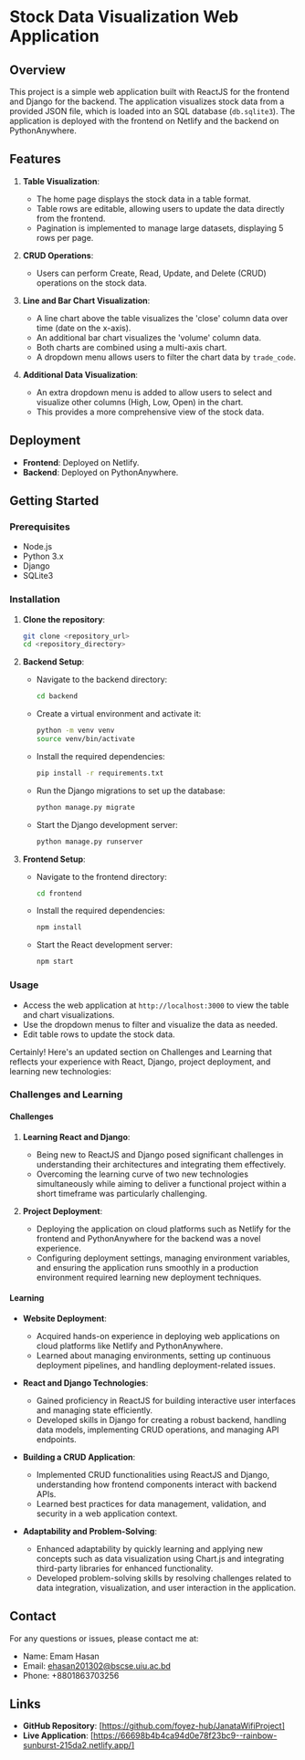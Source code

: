 # Stock Data Visualization Web Application

## Overview

This project is a simple web application built with ReactJS for the frontend and Django for the backend. The application visualizes stock data from a provided JSON file, which is loaded into an SQL database (`db.sqlite3`). The application is deployed with the frontend on Netlify and the backend on PythonAnywhere. 

## Features

1. **Table Visualization**:
    - The home page displays the stock data in a table format.
    - Table rows are editable, allowing users to update the data directly from the frontend.
    - Pagination is implemented to manage large datasets, displaying 5 rows per page.

2. **CRUD Operations**:
    - Users can perform Create, Read, Update, and Delete (CRUD) operations on the stock data.

3. **Line and Bar Chart Visualization**:
    - A line chart above the table visualizes the 'close' column data over time (date on the x-axis).
    - An additional bar chart visualizes the 'volume' column data.
    - Both charts are combined using a multi-axis chart.
    - A dropdown menu allows users to filter the chart data by `trade_code`.

4. **Additional Data Visualization**:
    - An extra dropdown menu is added to allow users to select and visualize other columns (High, Low, Open) in the chart.
    - This provides a more comprehensive view of the stock data.

## Deployment

- **Frontend**: Deployed on Netlify.
- **Backend**: Deployed on PythonAnywhere.

## Getting Started

### Prerequisites

- Node.js
- Python 3.x
- Django
- SQLite3

### Installation

1. **Clone the repository**:
    ```bash
    git clone <repository_url>
    cd <repository_directory>
    ```

2. **Backend Setup**:
    - Navigate to the backend directory:
        ```bash
        cd backend
        ```
    - Create a virtual environment and activate it:
        ```bash
        python -m venv venv
        source venv/bin/activate
        ```
    - Install the required dependencies:
        ```bash
        pip install -r requirements.txt
        ```
    - Run the Django migrations to set up the database:
        ```bash
        python manage.py migrate
        ```
    - Start the Django development server:
        ```bash
        python manage.py runserver
        ```

3. **Frontend Setup**:
    - Navigate to the frontend directory:
        ```bash
        cd frontend
        ```
    - Install the required dependencies:
        ```bash
        npm install
        ```
    - Start the React development server:
        ```bash
        npm start
        ```

### Usage

- Access the web application at `http://localhost:3000` to view the table and chart visualizations.
- Use the dropdown menus to filter and visualize the data as needed.
- Edit table rows to update the stock data.

Certainly! Here's an updated section on Challenges and Learning that reflects your experience with React, Django, project deployment, and learning new technologies:

### Challenges and Learning

#### Challenges

1. **Learning React and Django**:
   - Being new to ReactJS and Django posed significant challenges in understanding their architectures and integrating them effectively.
   - Overcoming the learning curve of two new technologies simultaneously while aiming to deliver a functional project within a short timeframe was particularly challenging.

2. **Project Deployment**:
   - Deploying the application on cloud platforms such as Netlify for the frontend and PythonAnywhere for the backend was a novel experience.
   - Configuring deployment settings, managing environment variables, and ensuring the application runs smoothly in a production environment required learning new deployment techniques.

#### Learning

- **Website Deployment**:
  - Acquired hands-on experience in deploying web applications on cloud platforms like Netlify and PythonAnywhere.
  - Learned about managing environments, setting up continuous deployment pipelines, and handling deployment-related issues.

- **React and Django Technologies**:
  - Gained proficiency in ReactJS for building interactive user interfaces and managing state efficiently.
  - Developed skills in Django for creating a robust backend, handling data models, implementing CRUD operations, and managing API endpoints.

- **Building a CRUD Application**:
  - Implemented CRUD functionalities using ReactJS and Django, understanding how frontend components interact with backend APIs.
  - Learned best practices for data management, validation, and security in a web application context.

- **Adaptability and Problem-Solving**:
  - Enhanced adaptability by quickly learning and applying new concepts such as data visualization using Chart.js and integrating third-party libraries for enhanced functionality.
  - Developed problem-solving skills by resolving challenges related to data integration, visualization, and user interaction in the application.


## Contact

For any questions or issues, please contact me at:
- Name: Emam Hasan
- Email: ehasan201302@bscse.uiu.ac.bd
- Phone: +8801863703256

## Links

- **GitHub Repository**: [https://github.com/foyez-hub/JanataWifiProject]
- **Live Application**: [https://66698b4b4ca94d0e78f23bc9--rainbow-sunburst-215da2.netlify.app/]

